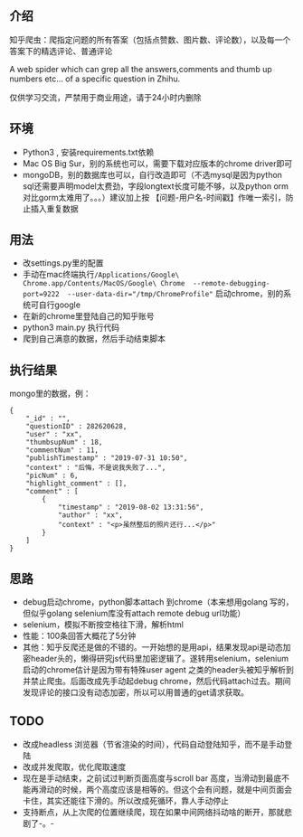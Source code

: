 ## 介绍
知乎爬虫：爬指定问题的所有答案（包括点赞数、图片数、评论数），以及每一个答案下的精选评论、普通评论  

A web spider which can grep all the answers,comments and thumb up numbers etc... of a specific question in Zhihu.  

仅供学习交流，严禁用于商业用途，请于24小时内删除

## 环境
- Python3 , 安装requirements.txt依赖
- Mac OS Big Sur，别的系统也可以，需要下载对应版本的chrome driver即可
- mongoDB，别的数据库也可以，自行改造即可（不选mysql是因为python sql还需要声明model太费劲，字段longtext长度可能不够，以及python orm对比gorm太难用了。。。）建议加上按 【问题-用户名-时间戳】作唯一索引，防止插入重复数据

## 用法
- 改settings.py里的配置
- 手动在mac终端执行```/Applications/Google\ Chrome.app/Contents/MacOS/Google\ Chrome  --remote-debugging-port=9222  --user-data-dir="/tmp/ChromeProfile"``` 启动chrome，别的系统可自行google
- 在新的chrome里登陆自己的知乎账号
- python3 main.py 执行代码
- 爬到自己满意的数据，然后手动结束脚本

## 执行结果
mongo里的数据，例：
```angular2html
{
    "_id" : "",
    "questionID" : 282620628,
    "user" : "xx",
    "thumbsupNum" : 18,
    "commentNum" : 11,
    "publishTimestamp" : "2019-07-31 10:50",
    "context" : "后悔，不是说我失败了...",
    "picNum" : 6,
    "highlight_comment" : [],
    "comment" : [ 
        {
            "timestamp" : "2019-08-02 13:31:56",
            "author" : "xx",
            "context" : "<p>虽然整后的照片还行...</p>"
        }
    ]
}
```

## 思路
- debug启动chrome，python脚本attach 到chrome（本来想用golang 写的，但似乎golang selenium库没有attach remote debug url功能）
- selenium，模拟不断按空格往下滑，解析html
- 性能：100条回答大概花了5分钟
- 其他：知乎反爬还是做的不错的。一开始想的是用api，结果发现api是动态加密header头的，懒得研究js代码里加密逻辑了。遂转用selenium，selenium启动的chrome估计是因为带有特殊user agent 之类的header头被知乎解析到并禁止爬虫。后面改成先手动起debug chrome，然后代码attach过去。期间发现评论的接口没有动态加密，所以可以用普通的get请求获取。

## TODO
 - 改成headless 浏览器（节省渲染的时间），代码自动登陆知乎，而不是手动登陆 
 - 改成并发爬取，优化爬取速度
 - 现在是手动结束，之前试过判断页面高度与scroll bar 高度，当滑动到最底不能再滑动的时候，两个高度应该是相等的。但这个会有问题，就是中间页面会卡住，其实还能往下滑的。所以改成死循环，靠人手动停止
 - 支持断点，从上次爬的位置继续爬，现在如果中间网络抖动啥的断开，那就悲剧了-。-